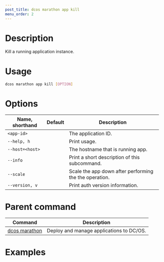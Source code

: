```yaml
---
post_title: dcos marathon app kill
menu_order: 2
---
```


# Description
Kill a running application instance.

# Usage

```bash
dcos marathon app kill [OPTION]
```

# Options

| Name, shorthand | Default | Description |
|---------|-------------|-------------|
| `<app-id>`   |             |  The application ID. |
| `--help, h`   |             |  Print usage. |
| `--host=<host>`   |             | The hostname that is running app. |
| `--info`   |             |  Print a short description of this subcommand. |
| `--scale`   |             | Scale the app down after performing the the operation.  |
| `--version, v`   |             | Print auth version information. |

# Parent command

| Command | Description |
|---------|-------------|
| [dcos marathon](/docs/1.9/usage/cli/command-reference/dcos-marathon/) | Deploy and manage applications to DC/OS. |

# Examples
